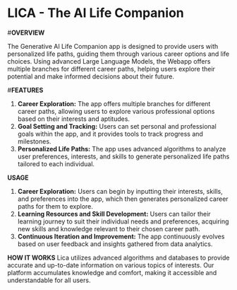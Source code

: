# LICA -  The AI Life Companion

#**OVERVIEW**

The Generative AI Life Companion app is designed to provide users with personalized life paths, guiding them through various career options and life choices. Using advanced Large Language Models, the Webapp offers multiple branches for different career paths, helping users explore their potential and make informed decisions about their future.

#**FEATURES**

1. **Career Exploration:** The app offers multiple branches for different career paths, allowing users to explore various professional options based on their interests and aptitudes.
2. **Goal Setting and Tracking:** Users can set personal and professional goals within the app, and it provides tools to track progress and milestones.
3. **Personalized Life Paths:** The app uses advanced algorithms to analyze user preferences, interests, and skills to generate personalized life paths tailored to each individual.

**USAGE**
1. **Career Exploration:** Users can begin by inputting their interests, skills, and preferences into the app, which then generates personalized career paths for them to explore.
2. **Learning Resources and Skill Development:** Users can tailor their learning journey to suit their individual needs and preferences, acquiring new skills and knowledge relevant to their chosen career path.
3. **Continuous Iteration and Improvement:** The app continuously evolves based on user feedback and insights gathered from data analytics.

**HOW IT WORKS**
Lica utilizes advanced algorithms and databases to provide accurate and up-to-date information on various topics of interests. Our platform accumulates knowledge and comfort, making it accessible and understandable for all users.
